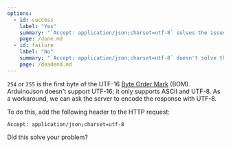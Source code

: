 ```yaml
---
options:
  - id: success
    label: "Yes"
    summary: "`Accept: application/json;charset=utf-8` solves the issue"
    page: /done.md
  - id: failure
    label: "No"
    summary: "`Accept: application/json;charset=utf-8` doesn't solve the issue"
    page: /deadend.md
---
```


`254` or `255` is the first byte of the UTF-16 [Byte Order Mark](https://en.wikipedia.org/wiki/Byte_order_mark) (BOM). ArduinoJson doesn't support UTF-16; it only supports ASCII and UTF-8. As a workaround, we can ask the server to encode the response with UTF-8.

To do this, add the following header to the HTTP request:

```http
Accept: application/json;charset=utf-8
```

Did this solve your problem?
